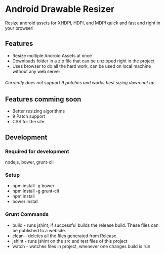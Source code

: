 # Android Drawable Resizer
Resize android assets for XHDPI, HDPI, and MDPI quick and fast and right in your browser!

## Features
- Resize multiple Android Assets at once
- Downloads folder in a zip file that can be unzipped right in the project
- Uses browser to do all the hard work, can be used on local machine without any web server

###### Currently does not support 9 patches and works best sizing down not up

## Features comming soon
- Better resizing algorithms
- 9 Patch support
- CSS for the site

## Development
### Required for development
nodejs, bower, grunt-cli

### Setup
- npm install -g bower
- npm install -g grunt-cli
- npm install
- bower install

### Grunt Commands
- build - runs jshint, if successful builds the release build.  These files can be published to a website.
- clean - deletes all the files generated from Release
- jshint - runs jshint on the src and test files of this project
- watch - watches files in project, whenever one changes build is run
